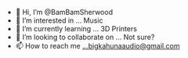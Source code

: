 - 👋 Hi, I’m @BamBamSherwood
- 👀 I’m interested in ... Music
- 🌱 I’m currently learning ... 3D Printers
- 💞️ I’m looking to collaborate on ... Not sure?
- 📫 How to reach me ...bigkahunaaudio@gmail.com

<!---
BamBamSherwood/BamBamSherwood is a ✨ special ✨ repository because its `README.md` (this file) appears on your GitHub profile.
You can click the Preview link to take a look at your changes.
--->
